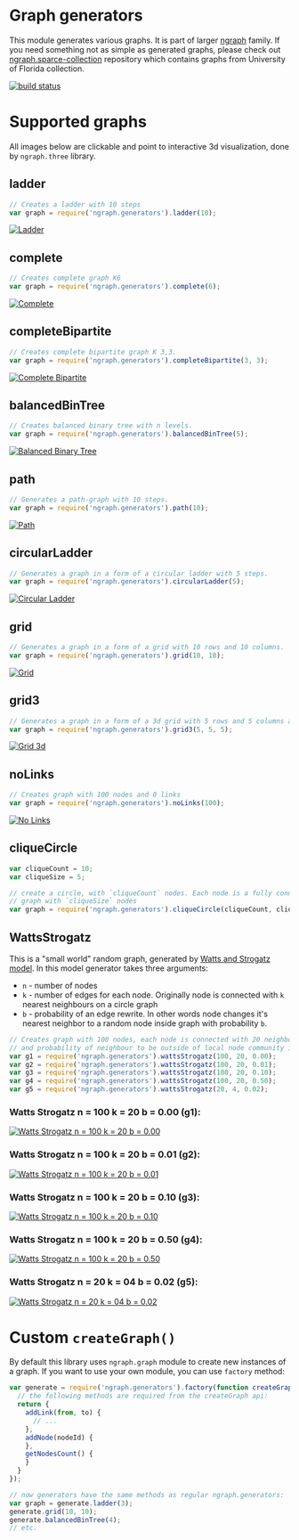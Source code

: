 Graph generators
=================
This module generates various graphs. It is part of larger [ngraph](https://github.com/anvaka/ngraph)
family. If you need something not as simple as generated graphs, please check out
[ngraph.sparce-collection](https://github.com/anvaka/ngraph.sparse-collection) repository
which contains graphs from University of Florida collection.

[![build status](https://secure.travis-ci.org/anvaka/ngraph.generators.png)](http://travis-ci.org/anvaka/ngraph.generators)

# Supported graphs

All images below are clickable and point to interactive 3d visualization, done by `ngraph.three` library.

## ladder

``` js
// Creates a ladder with 10 steps
var graph = require('ngraph.generators').ladder(10);
```
[![Ladder](https://raw.githubusercontent.com/anvaka/ngraph.generators/master/doc/ladder.png)](http://anvaka.github.io/ngraph/examples/three.js/Basic/index.html?graph=ladder&n=10)

## complete

``` js
// Creates complete graph K6
var graph = require('ngraph.generators').complete(6);
```
[![Complete](https://raw.githubusercontent.com/anvaka/ngraph.generators/master/doc/complete.png)](http://anvaka.github.io/ngraph/examples/three.js/Basic/index.html?graph=complete&n=6)

## completeBipartite

``` js
// Creates complete bipartite graph K 3,3.
var graph = require('ngraph.generators').completeBipartite(3, 3);
```
[![Complete Bipartite](https://raw.githubusercontent.com/anvaka/ngraph.generators/master/doc/completeBipartite.png)](http://anvaka.github.io/ngraph/examples/three.js/Basic/index.html?graph=completeBipartite&n=3&m=3)

## balancedBinTree

``` js
// Creates balanced binary tree with n levels.
var graph = require('ngraph.generators').balancedBinTree(5);
```
[![Balanced Binary Tree](https://raw.githubusercontent.com/anvaka/ngraph.generators/master/doc/balancedBinTree.png)](http://anvaka.github.io/ngraph/examples/three.js/Basic/index.html?graph=balancedBinTree&n=5)

## path

``` js
// Generates a path-graph with 10 steps.
var graph = require('ngraph.generators').path(10);
```
[![Path](https://raw.githubusercontent.com/anvaka/ngraph.generators/master/doc/path.png)](http://anvaka.github.io/ngraph/examples/three.js/Basic/index.html?graph=path&n=10)

## circularLadder

``` js
// Generates a graph in a form of a circular ladder with 5 steps.
var graph = require('ngraph.generators').circularLadder(5);
```
[![Circular Ladder](https://raw.githubusercontent.com/anvaka/ngraph.generators/master/doc/circularLadder.png)](http://anvaka.github.io/ngraph/examples/three.js/Basic/index.html?graph=circularLadder&n=5)

## grid

``` js
// Generates a graph in a form of a grid with 10 rows and 10 columns.
var graph = require('ngraph.generators').grid(10, 10);
```
[![Grid](https://raw.githubusercontent.com/anvaka/ngraph.generators/master/doc/grid.png)](http://anvaka.github.io/ngraph/examples/three.js/Basic/index.html?graph=grid&n=10&m=10)

## grid3

``` js
// Generates a graph in a form of a 3d grid with 5 rows and 5 columns and 5 levels.
var graph = require('ngraph.generators').grid3(5, 5, 5);
```
[![Grid 3d](https://raw.githubusercontent.com/anvaka/ngraph.generators/master/doc/grid3.png)](http://anvaka.github.io/ngraph/examples/three.js/Basic/index.html?graph=grid3&z=800&n=10&m=10&k=10)

## noLinks

``` js
// Creates graph with 100 nodes and 0 links
var graph = require('ngraph.generators').noLinks(100);
```
[![No Links](https://raw.githubusercontent.com/anvaka/ngraph.generators/master/doc/noLinks.png)](http://anvaka.github.io/ngraph/examples/three.js/Basic/index.html?graph=noLinks&n=100)

## cliqueCircle

``` js
var cliqueCount = 10;
var cliqueSize = 5;

// create a circle, with `cliqueCount` nodes. Each node is a fully connected
// graph with `cliqueSize` nodes
var graph = require('ngraph.generators').cliqueCircle(cliqueCount, cliqueSize);
```

## WattsStrogatz

This is a "small world" random graph, generated by [Watts and Strogatz model](http://en.wikipedia.org/wiki/Watts_and_Strogatz_model).
In this model generator takes three arguments:

* `n` - number of nodes
* `k` - number of edges for each node. Originally node is connected with `k` nearest neighbours on a circle graph
* `b` - probability of an edge rewrite. In other words node changes it's nearest neighbor to a random
node inside graph with probability `b`.

``` js
// Creates graph with 100 nodes, each node is connected with 20 neighbours,
// and probability of neighbour to be outside of local node community is 1%.
var g1 = require('ngraph.generators').wattsStrogatz(100, 20, 0.00);
var g2 = require('ngraph.generators').wattsStrogatz(100, 20, 0.01);
var g3 = require('ngraph.generators').wattsStrogatz(100, 20, 0.10);
var g4 = require('ngraph.generators').wattsStrogatz(100, 20, 0.50);
var g5 = require('ngraph.generators').wattsStrogatz(20, 4, 0.02);
```

### Watts Strogatz n = 100 k = 20 b = 0.00 (g1):
[![Watts Strogatz n = 100 k = 20 b = 0.00](https://raw.githubusercontent.com/anvaka/ngraph.generators/master/doc/wattsStrogatz_100_20_00.png)](http://anvaka.github.io/ngraph/examples/three.js/Basic/index.html?graph=wattsStrogatz&n=100&m=20&k=0.00)

### Watts Strogatz n = 100 k = 20 b = 0.01 (g2):
[![Watts Strogatz n = 100 k = 20 b = 0.01](https://raw.githubusercontent.com/anvaka/ngraph.generators/master/doc/wattsStrogatz_100_20_01.png)](http://anvaka.github.io/ngraph/examples/three.js/Basic/index.html?graph=wattsStrogatz&n=100&m=20&k=0.01)

### Watts Strogatz n = 100 k = 20 b = 0.10 (g3):
[![Watts Strogatz n = 100 k = 20 b = 0.10](https://raw.githubusercontent.com/anvaka/ngraph.generators/master/doc/wattsStrogatz_100_20_10.png)](http://anvaka.github.io/ngraph/examples/three.js/Basic/index.html?graph=wattsStrogatz&n=100&m=20&k=0.10)

### Watts Strogatz n = 100 k = 20 b = 0.50 (g4):
[![Watts Strogatz n = 100 k = 20 b = 0.50](https://raw.githubusercontent.com/anvaka/ngraph.generators/master/doc/wattsStrogatz_100_20_50.png)](http://anvaka.github.io/ngraph/examples/three.js/Basic/index.html?graph=wattsStrogatz&n=100&m=20&k=0.50)

### Watts Strogatz n = 20 k = 04 b = 0.02 (g5):
[![Watts Strogatz n = 20 k = 04 b = 0.02](https://raw.githubusercontent.com/anvaka/ngraph.generators/master/doc/wattsStrogatz_20_04_02.png)](http://anvaka.github.io/ngraph/examples/three.js/Basic/index.html?graph=wattsStrogatz&n=20&m=4&k=0.02)

# Custom `createGraph()`

By default this library uses `ngraph.graph` module to create new instances
of a graph. If you want to use your own module, you can use `factory` method:

``` js
var generate = require('ngraph.generators').factory(function createGraph() {
  // the following methods are required from the createGraph api:
  return {
    addLink(from, to) {
      // ...
    },
    addNode(nodeId) {
    },
    getNodesCount() {
    }
  }
});

// now generators have the same methods as regular ngraph.generators:
var graph = generate.ladder(3);
generate.grid(10, 10);
generate.balancedBinTree(4);
// etc.
```
